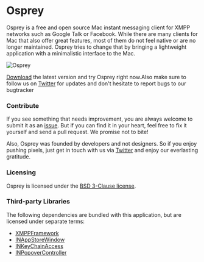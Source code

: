 # Osprey

Osprey is a free and open source Mac instant messaging client for XMPP networks such as Google Talk or Facebook. 
While there are many clients for Mac that also offer great features, most of them do not feel native or are no longer maintained. 
Osprey tries to change that by bringing a lightweight application with a minimalistic interface to the Mac.

![Osprey](http://ospreyapp.org/images/osprey_0.1.0_screen.png)

[Download](http://ospreyapp.org/downloads/0.1.0/Osprey.dmg) the latest version and try Osprey right now.Also make sure to follow us on [Twitter](https://twitter.com/ospreyapp/) for updates and don't hesitate to report bugs to our bugtracker 

### Contribute
If you see something that needs improvement, you are always welcome to submit it as an [issue](https://github.com/binarybucks/ospreyapp/issues). 
But if you can find it in your heart, feel free to fix it yourself and send a pull request. We promise not to bite! 

Also, Osprey was founded by developers and not designers. 
So if you enjoy pushing pixels, just get in touch with us via [Twitter](https://twitter.com/ospreyapp/) and enjoy our everlasting gratitude.  


### Licensing

Osprey is licensed under the [BSD 3-Clause license](http://www.opensource.org/licenses/BSD-3-Clause).

### Third-party Libraries

The following dependencies are bundled with this application, but are licensed under separate
terms:

* [XMPPFramework](https://github.com/robbiehanson/XMPPFramework)
* [INAppStoreWindow](https://github.com/indragiek/INAppStoreWindow/)
* [INKeyChainAccess](https://github.com/indragiek/INKeychainAccess)
* [INPopoverController](https://github.com/indragiek/INPopoverController)

